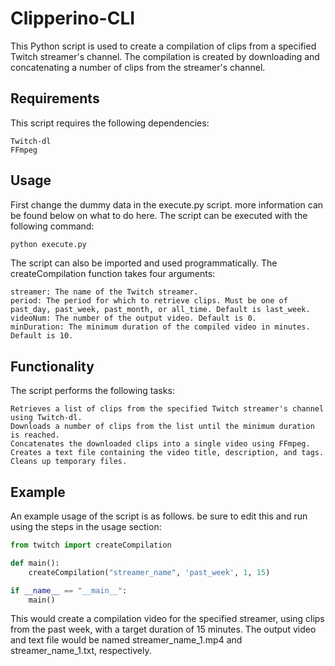 # Clipperino-CLI
This Python script is used to create a compilation of clips from a specified Twitch streamer's channel. The compilation is created by downloading and concatenating a number of clips from the streamer's channel.
## Requirements

This script requires the following dependencies:

    Twitch-dl
    FFmpeg

## Usage

First change the dummy data in the execute.py script. more information can be found below on what to do here.
The script can be executed with the following command:

```bash
python execute.py
```
The script can also be imported and used programmatically. The createCompilation function takes four arguments:

    streamer: The name of the Twitch streamer.
    period: The period for which to retrieve clips. Must be one of past_day, past_week, past_month, or all_time. Default is last_week.
    videoNum: The number of the output video. Default is 0.
    minDuration: The minimum duration of the compiled video in minutes. Default is 10.

## Functionality

The script performs the following tasks:

    Retrieves a list of clips from the specified Twitch streamer's channel using Twitch-dl.
    Downloads a number of clips from the list until the minimum duration is reached.
    Concatenates the downloaded clips into a single video using FFmpeg.
    Creates a text file containing the video title, description, and tags.
    Cleans up temporary files.

## Example

An example usage of the script is as follows. be sure to edit this and run using the steps in the usage section:

```python
from twitch import createCompilation

def main():
    createCompilation("streamer_name", 'past_week', 1, 15)

if __name__ == "__main__":
    main()
 ```
This would create a compilation video for the specified streamer, using clips from the past week, with a target duration of 15 minutes. The output video and text file would be named streamer_name_1.mp4 and streamer_name_1.txt, respectively.

